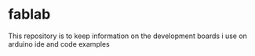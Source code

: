 # fablab
This repository is to keep information on the development boards i use on arduino ide and code examples
